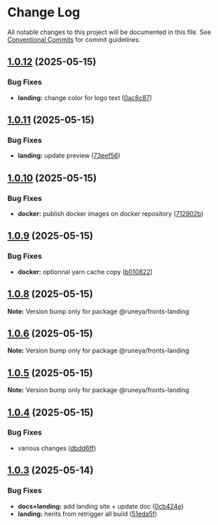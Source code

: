 # Change Log

All notable changes to this project will be documented in this file.
See [Conventional Commits](https://conventionalcommits.org) for commit guidelines.

## [1.0.12](https://github.com/runeya/runeya/compare/v1.0.11...v1.0.12) (2025-05-15)

### Bug Fixes

* **landing:** change color for logo text ([0ac8c87](https://github.com/runeya/runeya/commit/0ac8c87680ba2e0bd51630e5a97bf0c723d64a9b))

## [1.0.11](https://github.com/runeya/runeya/compare/v1.0.10...v1.0.11) (2025-05-15)

### Bug Fixes

* **landing:** update preview ([73eef56](https://github.com/runeya/runeya/commit/73eef5674380eb066877a7ce477894263a51355c))

## [1.0.10](https://github.com/runeya/runeya/compare/v1.0.9...v1.0.10) (2025-05-15)

### Bug Fixes

* **docker:** publish docker images on docker repository ([712902b](https://github.com/runeya/runeya/commit/712902b00906c2f746b8fbf4012a69e095fe9895))

## [1.0.9](https://github.com/runeya/runeya/compare/v1.0.8...v1.0.9) (2025-05-15)

### Bug Fixes

* **docker:** optionnal yarn cache copy ([b010822](https://github.com/runeya/runeya/commit/b010822d9af98b03a9f8c8f12efc0b2637002314))

## [1.0.8](https://github.com/runeya/runeya/compare/v1.0.7...v1.0.8) (2025-05-15)

**Note:** Version bump only for package @runeya/fronts-landing

## [1.0.6](https://github.com/runeya/runeya/compare/v1.0.5...v1.0.6) (2025-05-15)

**Note:** Version bump only for package @runeya/fronts-landing

## [1.0.5](https://github.com/runeya/runeya/compare/v1.0.4...v1.0.5) (2025-05-15)

**Note:** Version bump only for package @runeya/fronts-landing

## [1.0.4](https://github.com/runeya/runeya/compare/v1.0.3...v1.0.4) (2025-05-15)

### Bug Fixes

* various changes ([dbdd6ff](https://github.com/runeya/runeya/commit/dbdd6ff592b1c34418fe2e2b87711701c6ae2bcb))

## [1.0.3](https://github.com/runeya/runeya/compare/v1.0.2...v1.0.3) (2025-05-14)

### Bug Fixes

* **docs+landing:** add landing site + update doc ([0cb424e](https://github.com/runeya/runeya/commit/0cb424e3cc70b341624e9ec9c31d6a5ed9d23085))
* **landing:** herits from retrigger all build ([51eda5f](https://github.com/runeya/runeya/commit/51eda5f1c95f47bf03bae820152d4c55adc38116))
